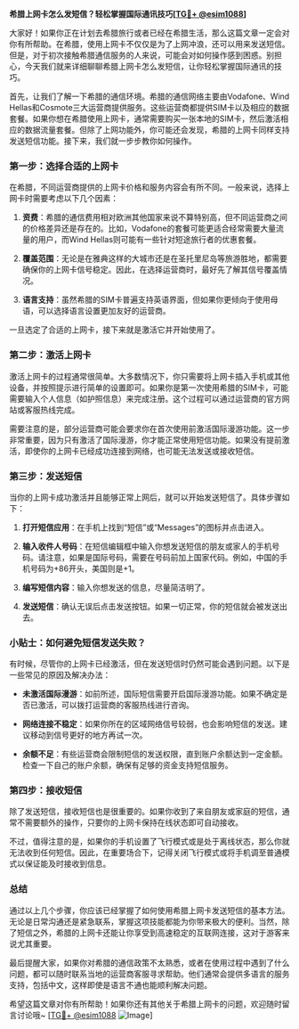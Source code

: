 **希腊上网卡怎么发短信？轻松掌握国际通讯技巧[[TG💪+ @esim1088](https://t.me/s/esim1088)]**

大家好！如果你正在计划去希腊旅行或者已经在希腊生活，那么这篇文章一定会对你有所帮助。在希腊，使用上网卡不仅仅是为了上网冲浪，还可以用来发送短信。但是，对于初次接触希腊通信服务的人来说，可能会对如何操作感到困惑。别担心，今天我们就来详细聊聊希腊上网卡怎么发短信，让你轻松掌握国际通讯的技巧。

首先，让我们了解一下希腊的通信环境。希腊的通信网络主要由Vodafone、Wind Hellas和Cosmote三大运营商提供服务。这些运营商都提供SIM卡以及相应的数据套餐。如果你想在希腊使用上网卡，通常需要购买一张本地的SIM卡，然后激活相应的数据流量套餐。但除了上网功能外，你可能还会发现，希腊的上网卡同样支持发送短信功能。接下来，我们就一步步教你如何操作。

### 第一步：选择合适的上网卡

在希腊，不同运营商提供的上网卡价格和服务内容会有所不同。一般来说，选择上网卡时需要考虑以下几个因素：

1. **资费**：希腊的通信费用相对欧洲其他国家来说不算特别高，但不同运营商之间的价格差异还是存在的。比如，Vodafone的套餐可能更适合经常需要大量流量的用户，而Wind Hellas则可能有一些针对短途旅行者的优惠套餐。
   
2. **覆盖范围**：无论是在雅典这样的大城市还是在圣托里尼岛等旅游胜地，都需要确保你的上网卡信号稳定。因此，在选择运营商时，最好先了解其信号覆盖情况。

3. **语言支持**：虽然希腊的SIM卡普遍支持英语界面，但如果你更倾向于使用母语，可以选择语言设置更加友好的运营商。

一旦选定了合适的上网卡，接下来就是激活它并开始使用了。

### 第二步：激活上网卡

激活上网卡的过程通常很简单。大多数情况下，你只需要将上网卡插入手机或其他设备，并按照提示进行简单的设置即可。如果你是第一次使用希腊的SIM卡，可能需要输入个人信息（如护照信息）来完成注册。这个过程可以通过运营商的官方网站或客服热线完成。

需要注意的是，部分运营商可能会要求你在首次使用前激活国际漫游功能。这一步非常重要，因为只有激活了国际漫游，你才能正常使用短信功能。如果没有提前激活，即使你的上网卡已经成功连接到网络，也可能无法发送或接收短信。

### 第三步：发送短信

当你的上网卡成功激活并且能够正常上网后，就可以开始发送短信了。具体步骤如下：

1. **打开短信应用**：在手机上找到“短信”或“Messages”的图标并点击进入。

2. **输入收件人号码**：在短信编辑框中输入你想发送短信的朋友或家人的手机号码。请注意，如果是国际号码，需要在号码前加上国家代码。例如，中国的手机号码为+86开头，美国则是+1。

3. **编写短信内容**：输入你想发送的信息，尽量简洁明了。

4. **发送短信**：确认无误后点击发送按钮。如果一切正常，你的短信就会被发送出去。

### 小贴士：如何避免短信发送失败？

有时候，尽管你的上网卡已经激活，但在发送短信时仍然可能会遇到问题。以下是一些常见的原因及解决办法：

- **未激活国际漫游**：如前所述，国际短信需要开启国际漫游功能。如果不确定是否已激活，可以拨打运营商的客服热线进行咨询。
  
- **网络连接不稳定**：如果你所在的区域网络信号较弱，也会影响短信的发送。建议移动到信号更好的地方再试一次。

- **余额不足**：有些运营商会限制短信的发送权限，直到账户余额达到一定金额。检查一下自己的账户余额，确保有足够的资金支持短信服务。

### 第四步：接收短信

除了发送短信，接收短信也是很重要的。如果你收到了来自朋友或家庭的短信，通常不需要额外的操作，只要你的上网卡保持在线状态即可自动接收。

不过，值得注意的是，如果你的手机设置了飞行模式或是处于离线状态，那么你就无法收到任何短信。因此，在重要场合下，记得关闭飞行模式或将手机调至普通模式以保证能及时接收到信息。

### 总结

通过以上几个步骤，你应该已经掌握了如何使用希腊上网卡发送短信的基本方法。无论是日常沟通还是紧急联系，掌握这项技能都能为你带来极大的便利。当然，除了短信之外，希腊的上网卡还能让你享受到高速稳定的互联网连接，这对于游客来说尤其重要。

最后提醒大家，如果你对希腊的通信政策不太熟悉，或者在使用过程中遇到了什么问题，都可以随时联系当地的运营商客服寻求帮助。他们通常会提供多语言的服务支持，包括中文，这样即使是语言不通也能顺利解决问题。

希望这篇文章对你有所帮助！如果你还有其他关于希腊上网卡的问题，欢迎随时留言讨论哦~ [[TG💪+ @esim1088](https://t.me/s/esim1088) ![Image](https://i.postimg.cc/4NQfJmqS/Snipaste-2025-05-13-00-14-12.png)]